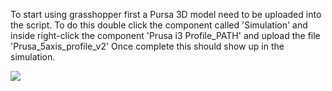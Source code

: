 To start using grasshopper first a Pursa 3D model need to be uploaded into the script.
To do this double click the component called 'Simulation' and inside right-click the component 'Prusa i3 Profile_PATH' and upload the file 'Prusa_5axis_profile_v2' 
Once complete this should show up in the simulation.

![](Open5x/images/grasshoper_main.jpg)
